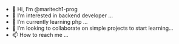 - 👋 Hi, I’m @maritech1-prog
- 👀 I’m interested in backend developer ...
- 🌱 I’m currently learning php ...
- 💞️ I’m looking to collaborate on simple projects to start learning...
- 📫 How to reach me ...

<!---
maritech1-prog/maritech1-prog is a ✨ special ✨ repository because its `README.md` (this file) appears on your GitHub profile.
You can click the Preview link to take a look at your changes.
--->
